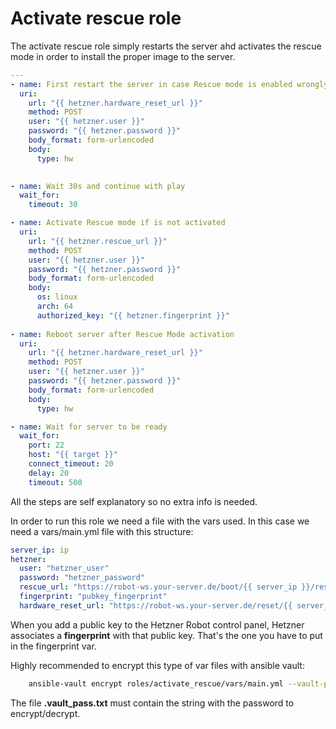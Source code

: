 # Activate rescue role
The activate rescue role simply restarts the server ahd activates the rescue mode in order to install the proper image to the server.

```yml
---
- name: First restart the server in case Rescue mode is enabled wrongly
  uri:
    url: "{{ hetzner.hardware_reset_url }}"
    method: POST
    user: "{{ hetzner.user }}"
    password: "{{ hetzner.password }}"
    body_format: form-urlencoded
    body:
      type: hw
  

- name: Wait 30s and continue with play
  wait_for:
    timeout: 30

- name: Activate Rescue mode if is not activated 
  uri: 
    url: "{{ hetzner.rescue_url }}"
    method: POST
    user: "{{ hetzner.user }}"
    password: "{{ hetzner.password }}"
    body_format: form-urlencoded
    body:
      os: linux
      arch: 64
      authorized_key: "{{ hetzner.fingerprint }}" 
 
- name: Reboot server after Rescue Mode activation
  uri:
    url: "{{ hetzner.hardware_reset_url }}"
    method: POST
    user: "{{ hetzner.user }}"
    password: "{{ hetzner.password }}"
    body_format: form-urlencoded
    body:
      type: hw

- name: Wait for server to be ready
  wait_for:
    port: 22 
    host: "{{ target }}" 
    connect_timeout: 20
    delay: 20
    timeout: 500 
```

All the steps are self explanatory so no extra info is needed.

In order to run this role we need a file with the vars used. In this case we need a vars/main.yml file with this structure:

```yml
server_ip: ip
hetzner:
  user: "hetzner_user"
  password: "hetzner_password"
  rescue_url: "https://robot-ws.your-server.de/boot/{{ server_ip }}/rescue"
  fingerprint: "pubkey_fingerprint"
  hardware_reset_url: "https://robot-ws.your-server.de/reset/{{ server_ip }}"
```


When you add a public key to the Hetzner Robot control panel, Hetzner associates a **fingerprint** with that public key. That's the one you have to put in the fingerprint var.

Highly recommended to encrypt this type of var files with ansible vault:

```bash
    ansible-vault encrypt roles/activate_rescue/vars/main.yml --vault-pass=.vault_pass.txt
```

The file **.vault_pass.txt** must contain the string with the password to encrypt/decrypt.
